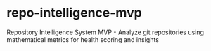 # repo-intelligence-mvp
Repository Intelligence System MVP - Analyze git repositories using mathematical metrics for health scoring and insights
